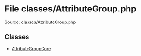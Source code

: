 File classes/AttributeGroup.php
=========

Source: [classes/AttributeGroup.php](https://github.com/PrestaShop/PrestaShop/blob/1.5.6.1/classes/AttributeGroup.php)


Classes
-------

* [AttributeGroupCore](class.AttributeGroupCore.md)


